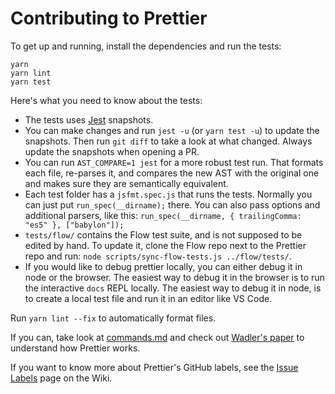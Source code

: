 # Contributing to Prettier

To get up and running, install the dependencies and run the tests:

```
yarn
yarn lint
yarn test
```

Here's what you need to know about the tests:

- The tests uses [Jest](https://facebook.github.io/jest/) snapshots.
- You can make changes and run `jest -u` (or `yarn test -u`) to update the
  snapshots. Then run `git diff` to take a look at what changed. Always update
  the snapshots when opening a PR.
- You can run `AST_COMPARE=1 jest` for a more robust test run. That formats each
  file, re-parses it, and compares the new AST with the original one and makes
  sure they are semantically equivalent.
- Each test folder has a `jsfmt.spec.js` that runs the tests. Normally you can
  just put `run_spec(__dirname);` there. You can also pass options and
  additional parsers, like this: `run_spec(__dirname, { trailingComma: "es5" },
  ["babylon"]);`
- `tests/flow/` contains the Flow test suite, and is not supposed to be edited
  by hand. To update it, clone the Flow repo next to the Prettier repo and run:
  `node scripts/sync-flow-tests.js ../flow/tests/`.
- If you would like to debug prettier locally, you can either debug it in node
  or the browser. The easiest way to debug it in the browser is to run the
  interactive `docs` REPL locally. The easiest way to debug it in node, is to
  create a local test file and run it in an editor like VS Code.

Run `yarn lint --fix` to automatically format files.

If you can, take look at [commands.md](commands.md) and check out [Wadler's
paper](http://homepages.inf.ed.ac.uk/wadler/papers/prettier/prettier.pdf) to
understand how Prettier works.

If you want to know more about Prettier's GitHub labels, see the [Issue
Labels](https://github.com/prettier/prettier/wiki/Issue-Labels) page on the
Wiki.
